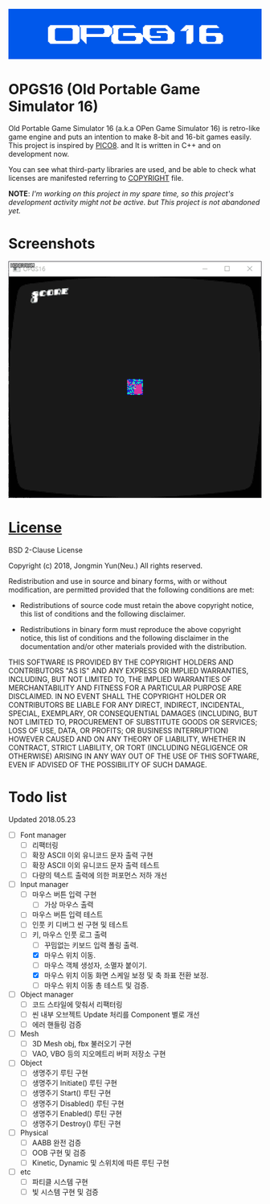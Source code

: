 ![logo](Docs/Media/opgs16_logo.png)

# OPGS16 (Old Portable Game Simulator 16)

Old Portable Game Simulator 16 (a.k.a OPen Game Simulator 16) is retro-like game engine and puts an intention to make 8-bit and 16-bit games easily. This project is inspired by [PICO8](https://www.lexaloffle.com/pico-8.php). and It is written in C++ and on development now.

You can see what third-party libraries are used, and be able to check what licenses are manifested referring to [COPYRIGHT](./COPYRIGHT) file.

**NOTE**: *I'm working on this project in my spare time, so this project's development activity might not be active. but This project is not abandoned yet.*

# Screenshots

![raining](Docs/Media/opgs16_exam1.gif)

# [License](./LICENSE)

BSD 2-Clause License

Copyright (c) 2018, Jongmin Yun(Neu.)
All rights reserved.

Redistribution and use in source and binary forms, with or without
modification, are permitted provided that the following conditions are met:

* Redistributions of source code must retain the above copyright notice, this
  list of conditions and the following disclaimer.

* Redistributions in binary form must reproduce the above copyright notice,
  this list of conditions and the following disclaimer in the documentation
  and/or other materials provided with the distribution.

THIS SOFTWARE IS PROVIDED BY THE COPYRIGHT HOLDERS AND CONTRIBUTORS "AS IS"
AND ANY EXPRESS OR IMPLIED WARRANTIES, INCLUDING, BUT NOT LIMITED TO, THE
IMPLIED WARRANTIES OF MERCHANTABILITY AND FITNESS FOR A PARTICULAR PURPOSE ARE
DISCLAIMED. IN NO EVENT SHALL THE COPYRIGHT HOLDER OR CONTRIBUTORS BE LIABLE
FOR ANY DIRECT, INDIRECT, INCIDENTAL, SPECIAL, EXEMPLARY, OR CONSEQUENTIAL
DAMAGES (INCLUDING, BUT NOT LIMITED TO, PROCUREMENT OF SUBSTITUTE GOODS OR
SERVICES; LOSS OF USE, DATA, OR PROFITS; OR BUSINESS INTERRUPTION) HOWEVER
CAUSED AND ON ANY THEORY OF LIABILITY, WHETHER IN CONTRACT, STRICT LIABILITY,
OR TORT (INCLUDING NEGLIGENCE OR OTHERWISE) ARISING IN ANY WAY OUT OF THE USE
OF THIS SOFTWARE, EVEN IF ADVISED OF THE POSSIBILITY OF SUCH DAMAGE.

# Todo list

Updated 2018.05.23

- [ ] Font manager
  - [ ] 리팩터링
  - [ ] 확장 ASCII 이외 유니코드 문자 출력 구현
  - [ ] 확장 ASCII 이외 유니코드 문자 출력 테스트
  - [ ] 다량의 텍스트 출력에 의한 퍼포먼스 저하 개선
- [ ] Input manager
  - [ ] 마우스 버튼 입력 구현
    - [ ] 가상 마우스 출력
  - [ ] 마우스 버튼 입력 테스트
  - [ ] 인풋 키 디버그 씬 구현 및 테스트
  - [ ] 키, 마우스 인풋 로그 출력
    - [ ] 꾸밈없는 키보드 입력 폴링 출력.
    - [x] 마우스 위치 이동.
    - [ ] 마우스 객체 생성자, 소멸자 붙이기.
    - [x] 마우스 위치 이동 화면 스케일 보정 및 축 좌표 전환 보정.
    - [ ] 마우스 위치 이동 총 테스트 및 검증.
- [ ] Object manager
  - [ ] 코드 스타일에 맞춰서 리팩터링
  - [ ] 씬 내부 오브젝트 Update 처리를 Component 별로 개선
  - [ ] 에러 핸들링 검증
- [ ] Mesh
  - [ ] 3D Mesh obj, fbx 불러오기 구현
  - [ ] VAO, VBO 등의 지오메트리 버퍼 저장소 구현
- [ ] Object
  - [ ] 생명주기 루틴 구현
  - [ ] 생명주기 Initiate() 루틴 구현
  - [ ] 생명주기 Start() 루틴 구현
  - [ ] 생명주기 Disabled() 루틴 구현
  - [ ] 생명주기 Enabled() 루틴 구현
  - [ ] 생명주기 Destroy() 루틴 구현
- [ ] Physical
  - [ ] AABB 완전 검증
  - [ ] OOB 구현 및 검증
  - [ ] Kinetic, Dynamic 및 스위치에 따른 루틴 구현
- [ ] etc
  - [ ] 파티클 시스템 구현
  - [ ] 빛 시스템 구현 및 검증

